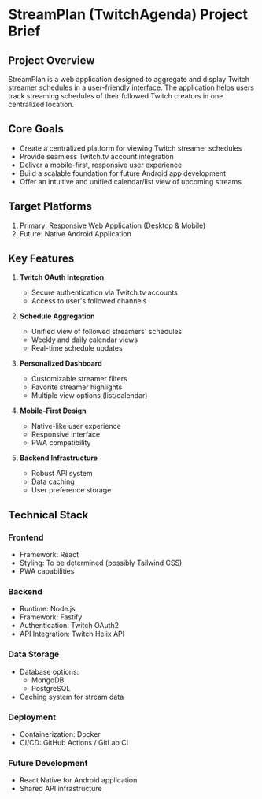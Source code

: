 # StreamPlan (TwitchAgenda) Project Brief

## Project Overview
StreamPlan is a web application designed to aggregate and display Twitch streamer schedules in a user-friendly interface. The application helps users track streaming schedules of their followed Twitch creators in one centralized location.

## Core Goals
- Create a centralized platform for viewing Twitch streamer schedules
- Provide seamless Twitch.tv account integration
- Deliver a mobile-first, responsive user experience
- Build a scalable foundation for future Android app development
- Offer an intuitive and unified calendar/list view of upcoming streams

## Target Platforms
1. Primary: Responsive Web Application (Desktop & Mobile)
2. Future: Native Android Application

## Key Features
1. **Twitch OAuth Integration**
   - Secure authentication via Twitch.tv accounts
   - Access to user's followed channels

2. **Schedule Aggregation**
   - Unified view of followed streamers' schedules
   - Weekly and daily calendar views
   - Real-time schedule updates

3. **Personalized Dashboard**
   - Customizable streamer filters
   - Favorite streamer highlights
   - Multiple view options (list/calendar)

4. **Mobile-First Design**
   - Native-like user experience
   - Responsive interface
   - PWA compatibility

5. **Backend Infrastructure**
   - Robust API system
   - Data caching
   - User preference storage

## Technical Stack
### Frontend
- Framework: React
- Styling: To be determined (possibly Tailwind CSS)
- PWA capabilities

### Backend
- Runtime: Node.js
- Framework: Fastify
- Authentication: Twitch OAuth2
- API Integration: Twitch Helix API

### Data Storage
- Database options:
  - MongoDB
  - PostgreSQL
- Caching system for stream data

### Deployment
- Containerization: Docker
- CI/CD: GitHub Actions / GitLab CI

### Future Development
- React Native for Android application
- Shared API infrastructure
